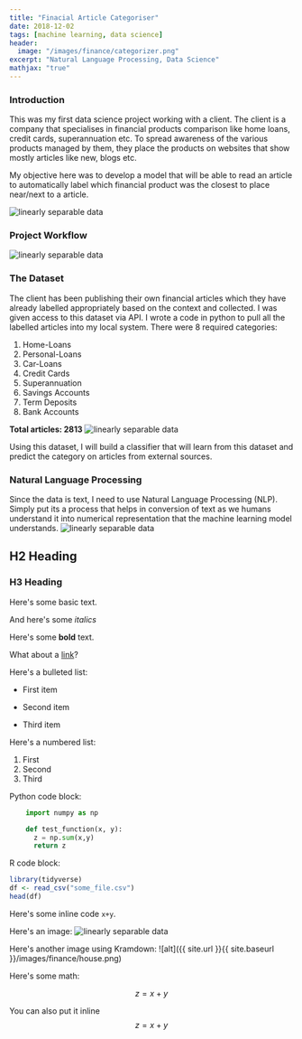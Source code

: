 ```yaml
---
title: "Finacial Article Categoriser"
date: 2018-12-02
tags: [machine learning, data science]
header:
  image: "/images/finance/categorizer.png"
excerpt: "Natural Language Processing, Data Science"
mathjax: "true"
---
```


### Introduction
This was my first data science project working with a client. The client is a company that specialises in financial products comparison like home loans, credit cards, superannuation etc.  To spread awareness of the various products managed by them, they place the products on websites that show mostly articles like new, blogs etc.

My objective here was to develop a model that will be able to read an article to automatically label which financial product was the closest to place near/next to a article.

<img src="{{ site.url }}{{ site.baseurl }}/images/finance/model-work.png" alt="linearly separable data">

### Project Workflow

<img src="{{ site.url }}{{ site.baseurl }}/images/finance/project-worflow.png" alt="linearly separable data">

### The Dataset
The client has been publishing their own financial articles which they have already labelled appropriately based on the context and collected. I was given access to this dataset via API. I wrote a code in python to pull all the labelled articles into my local system.
There were 8 required categories:

1.	Home-Loans
2.	Personal-Loans
3.	Car-Loans
4.	Credit Cards
5.	Superannuation
6.	Savings Accounts
7.	Term Deposits
8.	Bank Accounts

**Total articles: 2813**
<img src="{{ site.url }}{{ site.baseurl }}/images/finance/article-distribution.png" alt="linearly separable data">

Using this dataset, I will build a classifier that will learn from this dataset and predict the category on articles from external sources.

### Natural Language Processing
Since the data is text, I need to use Natural Language Processing (NLP). Simply put its a process that helps in conversion of text as we humans understand it into numerical representation that the machine learning model understands.
<img src="{{ site.url }}{{ site.baseurl }}/images/finance/nlp.png" alt="linearly separable data">

## H2 Heading

### H3 Heading

Here's some basic text.

And here's some *italics*

Here's some **bold** text.

What about a [link](https://github.com/)?

Here's a bulleted list:
* First item
+ Second item
- Third item

Here's a numbered list:
1. First
2. Second
3. Third

Python code block:
```python
    import numpy as np

    def test_function(x, y):
      z = np.sum(x,y)
      return z
```

R code block:
```r
library(tidyverse)
df <- read_csv("some_file.csv")
head(df)
```

Here's some inline code `x+y`.

Here's an image:
<img src="{{ site.url }}{{ site.baseurl }}/images/finance/house.png" alt="linearly separable data">

Here's another image using Kramdown:
![alt]({{ site.url }}{{ site.baseurl }}/images/finance/house.png)

Here's some math:

$$z=x+y$$

You can also put it inline $$z=x+y$$
